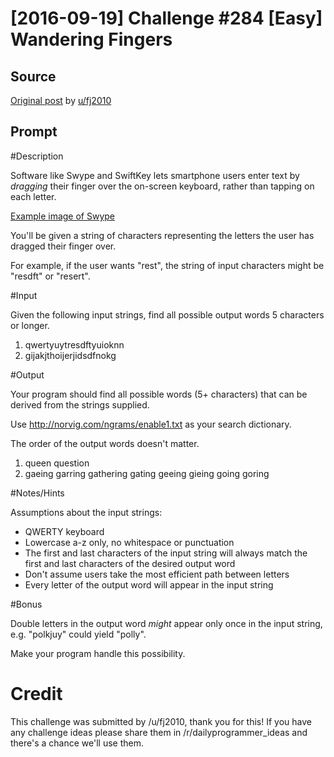 # [2016-09-19] Challenge #284 [Easy] Wandering Fingers

## Source

[Original post](https://old.reddit.com/r/dailyprogrammer/comments/53ijnb/20160919_challenge_284_easy_wandering_fingers/) by [u/fj2010](https://old.reddit.com/u/fj2010)

## Prompt


#Description

Software like Swype and SwiftKey lets smartphone users enter text by *dragging* their finger over the on-screen keyboard, rather than tapping on each letter.

[Example image of Swype](http://www.swype.com/content/uploads/2014/09/swype_path.png)

You'll be given a string of characters representing the letters the user has dragged their finger over.

For example, if the user wants "rest", the string of input characters might be "resdft" or "resert".

#Input

Given the following input strings, find all possible output words 5 characters or longer.

1. qwertyuytresdftyuioknn
2. gijakjthoijerjidsdfnokg


#Output

Your program should find all possible words (5+ characters) that can be derived from the strings supplied.

Use http://norvig.com/ngrams/enable1.txt as your search dictionary.

The order of the output words doesn't matter.

1. queen question
2. gaeing garring gathering gating geeing gieing going goring

#Notes/Hints

Assumptions about the input strings:

* QWERTY keyboard
* Lowercase a-z only, no whitespace or punctuation
* The first and last characters of the input string will always match the first and last characters of the desired output word
* Don't assume users take the most efficient path between letters
* Every letter of the output word will appear in the input string


#Bonus

Double letters in the output word *might* appear only once in the input string, e.g. "polkjuy" could yield "polly".

Make your program handle this possibility.

# Credit

This challenge was submitted by /u/fj2010, thank you for this! If you have any challenge ideas please share them in /r/dailyprogrammer_ideas and there's a chance we'll use them.
